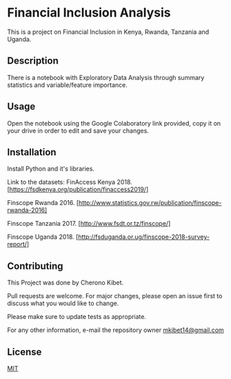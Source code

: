 # Financial Inclusion Analysis

This is a project on Financial Inclusion in Kenya, Rwanda, Tanzania and Uganda.

## Description
There is a notebook with Exploratory Data Analysis through summary statistics and variable/feature importance.

## Usage
Open the notebook using the Google Colaboratory link provided, copy it on your drive in order to edit and save your changes.

## Installation
Install Python and it's libraries.

Link to the datasets: 
  FinAccess Kenya 2018. [https://fsdkenya.org/publication/finaccess2019/]
  
  Finscope Rwanda 2016. [http://www.statistics.gov.rw/publication/finscope-rwanda-2016]
  
  Finscope Tanzania 2017. [http://www.fsdt.or.tz/finscope/]
  
  Finscope Uganda 2018. [http://fsduganda.or.ug/finscope-2018-survey-report/]
  
## Contributing
This Project was done by Cherono Kibet.

Pull requests are welcome. For major changes, please open an issue first to discuss what you would like to change.

Please make sure to update tests as appropriate.

For any other information, e-mail the repository owner mkibet14@gmail.com

## License
[MIT](https://choosealicense.com/licenses/mit/)
